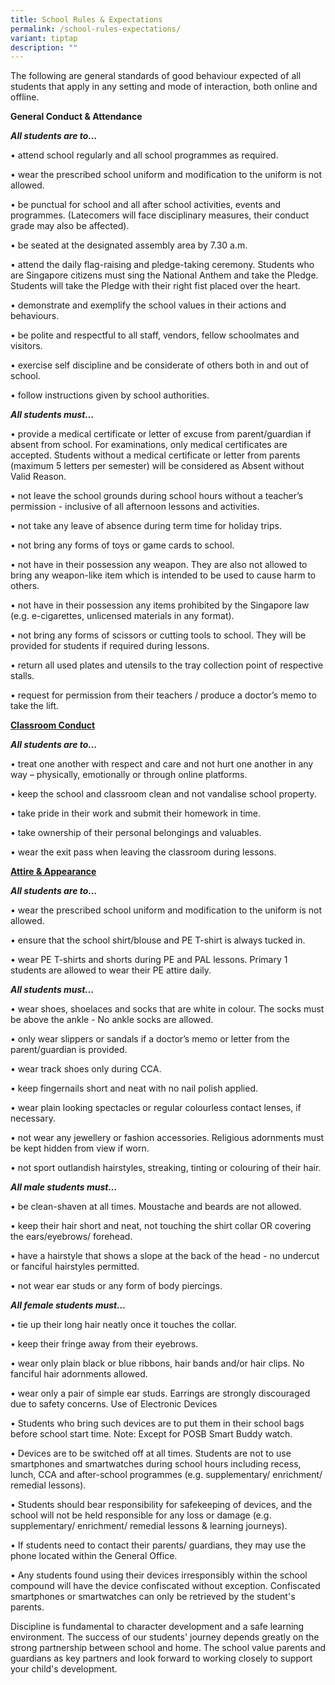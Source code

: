```yaml
---
title: School Rules & Expectations
permalink: /school-rules-expectations/
variant: tiptap
description: ""
---
```

<p>The following are general standards of good behaviour expected of all
students that apply in any setting and mode of interaction, both online
and offline.</p>
<p><strong>General Conduct &amp; Attendance</strong>
</p>
<p><strong><em>All students are to…</em></strong>
</p>
<p>• attend school regularly and all school programmes as required.</p>
<p>• wear the prescribed school uniform and modification to the uniform is
not allowed.</p>
<p>• be punctual for school and all after school activities, events and programmes.
(Latecomers will face disciplinary measures, their conduct grade may also
be affected).</p>
<p>• be seated at the designated assembly area by 7.30 a.m.</p>
<p>• attend the daily flag-raising and pledge-taking ceremony. Students who
are Singapore citizens must sing the National Anthem and take the Pledge.
Students will take the Pledge with their right fist placed over the heart.</p>
<p>• demonstrate and exemplify the school values in their actions and behaviours.</p>
<p>• be polite and respectful to all staff, vendors, fellow schoolmates and
visitors.</p>
<p>• exercise self discipline and be considerate of others both in and out
of school.</p>
<p>• follow instructions given by school authorities.</p>
<p><strong><em>All students must…</em></strong>
</p>
<p>• provide a medical certificate or letter of excuse from parent/guardian
if absent from school. For examinations, only medical certificates are
accepted. Students without a medical certificate or letter from parents
(maximum 5 letters per semester) will be considered as Absent without Valid
Reason.</p>
<p>• not leave the school grounds during school hours without a teacher’s
permission - inclusive of all afternoon lessons and activities.</p>
<p>• not take any leave of absence during term time for holiday trips.</p>
<p>• not bring any forms of toys or game cards to school.</p>
<p>• not have in their possession any weapon. They are also not allowed to
bring any weapon-like item which is intended to be used to cause harm to
others.</p>
<p>• not have in their possession any items prohibited by the Singapore law
(e.g. e-cigarettes, unlicensed materials in any format).</p>
<p>• not bring any forms of scissors or cutting tools to school. They will
be provided for students if required during lessons.</p>
<p>• return all used plates and utensils to the tray collection point of
respective stalls.</p>
<p>• request for permission from their teachers / produce a doctor’s memo
to take the lift.</p>
<p><strong><u>Classroom Conduct</u></strong>
</p>
<p><strong><em>All students are to…</em></strong>
</p>
<p>• treat one another with respect and care and not hurt one another in
any way – physically, emotionally or through online platforms.</p>
<p>• keep the school and classroom clean and not vandalise school property.</p>
<p>• take pride in their work and submit their homework in time.</p>
<p>• take ownership of their personal belongings and valuables.</p>
<p>• wear the exit pass when leaving the classroom during lessons.</p>
<p><strong><u>Attire &amp; Appearance</u></strong>
</p>
<p><strong><em>All students are to…</em></strong>
</p>
<p>• wear the prescribed school uniform and modification to the uniform is
not allowed.</p>
<p>• ensure that the school shirt/blouse and PE T-shirt is always tucked
in.</p>
<p>• wear PE T-shirts and shorts during PE and PAL lessons. Primary 1 students
are allowed to wear their PE attire daily.</p>
<p><strong><em>All students must…</em></strong>
</p>
<p>• wear shoes, shoelaces and socks that are white in colour. The socks
must be above the ankle - No ankle socks are allowed.</p>
<p>• only wear slippers or sandals if a doctor’s memo or letter from the
parent/guardian is provided.</p>
<p>• wear track shoes only during CCA.</p>
<p>• keep fingernails short and neat with no nail polish applied.</p>
<p>• wear plain looking spectacles or regular colourless contact lenses,
if necessary.</p>
<p>• not wear any jewellery or fashion accessories. Religious adornments
must be kept hidden from view if worn.</p>
<p>• not sport outlandish hairstyles, streaking, tinting or colouring of
their hair.</p>
<p><strong><em>All male students must…</em></strong>
</p>
<p>• be clean-shaven at all times. Moustache and beards are not allowed.</p>
<p>• keep their hair short and neat, not touching the shirt collar OR covering
the ears/eyebrows/ forehead.</p>
<p>• have a hairstyle that shows a slope at the back of the head - no undercut
or fanciful hairstyles permitted.</p>
<p>• not wear ear studs or any form of body piercings.</p>
<p><strong><em>All female students must…</em></strong>
</p>
<p>• tie up their long hair neatly once it touches the collar.</p>
<p>• keep their fringe away from their eyebrows.</p>
<p>• wear only plain black or blue ribbons, hair bands and/or hair clips.
No fanciful hair adornments allowed.</p>
<p>• wear only a pair of simple ear studs. Earrings are strongly discouraged
due to safety concerns. Use of Electronic Devices</p>
<p>• Students who bring such devices are to put them in their school bags
before school start time. Note: Except for POSB Smart Buddy watch.</p>
<p>• Devices are to be switched off at all times. Students are not to use
smartphones and smartwatches during school hours including recess, lunch,
CCA and after-school programmes (e.g. supplementary/ enrichment/ remedial
lessons).</p>
<p>• Students should bear responsibility for safekeeping of devices, and
the school will not be held responsible for any loss or damage (e.g. supplementary/
enrichment/ remedial lessons &amp; learning journeys).</p>
<p>• If students need to contact their parents/ guardians, they may use the
phone located within the General Office.</p>
<p>• Any students found using their devices irresponsibly within the school
compound will have the device confiscated without exception. Confiscated
smartphones or smartwatches can only be retrieved by the student's parents.</p>
<p>Discipline is fundamental to character development and a safe learning
environment. The success of our students' journey depends greatly on the
strong partnership between school and home. The school value parents and
guardians as key partners and look forward to working closely to support
your child's development.</p>